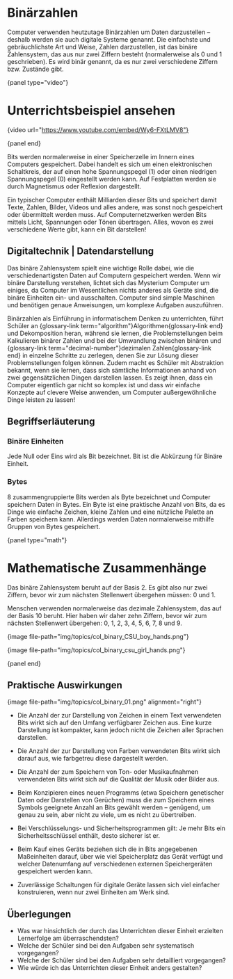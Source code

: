 # Binärzahlen

Computer verwenden heutzutage Binärzahlen um Daten darzustellen – deshalb werden sie auch digitale Systeme genannt. Die einfachste und gebräuchlichste Art und Weise, Zahlen darzustellen, ist das binäre Zahlensystem, das aus nur zwei Ziffern besteht (normalerweise als 0 und 1 geschrieben). Es wird binär genannt, da es nur zwei verschiedene Ziffern bzw. Zustände gibt.

{panel type="video"}

# Unterrichtsbeispiel ansehen

{video url="https://www.youtube.com/embed/Wy6-FXtLMV8"}

{panel end}

Bits werden normalerweise in einer Speicherzelle im Innern eines Computers gespeichert. Dabei handelt es sich um einen elektronischen Schaltkreis, der auf einen hohe Spannungspegel (1) oder einen niedrigen Spannungspegel (0) eingestellt werden kann. Auf Festplatten werden sie durch Magnetismus oder Reflexion dargestellt.

Ein typischer Computer enthält Milliarden dieser Bits und speichert damit Texte, Zahlen, Bilder, Videos und alles andere, was sonst noch gespeichert oder übermittelt werden muss. Auf Computernetzwerken werden Bits mittels Licht, Spannungen oder Tönen übertragen. Alles, wovon es zwei verschiedene Werte gibt, kann ein Bit darstellen!

## Digitaltechnik | Datendarstellung

Das binäre Zahlensystem spielt eine wichtige Rolle dabei, wie die verschiedenartigsten Daten auf Computern gespeichert werden. Wenn wir binäre Darstellung verstehen, lichtet sich das Mysterium Computer um einiges, da Computer im Wesentlichen nichts anderes als Geräte sind, die binäre Einheiten ein- und ausschalten. Computer sind simple Maschinen und benötigen genaue Anweisungen, um komplexe Aufgaben auszuführen.

Binärzahlen als Einführung in informatischem Denken zu unterrichten, führt Schüler an {glossary-link term="algorithm"}Algorithmen{glossary-link end} und Dekomposition heran, während sie lernen, die Problemstellungen beim Kalkulieren binärer Zahlen und bei der Umwandlung zwischen binären und {glossary-link term="decimal-number"}dezimalen Zahlen{glossary-link end} in einzelne Schritte zu zerlegen, denen Sie zur Lösung dieser Problemstellungen folgen können. Zudem macht es Schüler mit Abstraktion bekannt, wenn sie lernen, dass sich sämtliche Informationen anhand von zwei gegensätzlichen Dingen darstellen lassen. Es zeigt ihnen, dass ein Computer eigentlich gar nicht so komplex ist und dass wir einfache Konzepte auf clevere Weise anwenden, um Computer außergewöhnliche Dinge leisten zu lassen!

## Begriffserläuterung

### Binäre Einheiten

Jede Null oder Eins wird als Bit bezeichnet. Bit ist die Abkürzung für Binäre Einheit.

### Bytes

8 zusammengruppierte Bits werden als Byte bezeichnet und Computer speichern Daten in Bytes. Ein Byte ist eine praktische Anzahl von Bits, da es Dinge wie einfache Zeichen, kleine Zahlen und eine nützliche Palette an Farben speichern kann. Allerdings werden Daten normalerweise mithilfe Gruppen von Bytes gespeichert.

{panel type="math"}

# Mathematische Zusammenhänge

Das binäre Zahlensystem beruht auf der Basis 2. Es gibt also nur zwei Ziffern, bevor wir zum nächsten Stellenwert übergehen müssen: 0 und 1.

Menschen verwenden normalerweise das dezimale Zahlensystem, das auf der Basis 10 beruht. Hier haben wir daher zehn Ziffern, bevor wir zum nächsten Stellenwert übergehen: 0, 1, 2, 3, 4, 5, 6, 7, 8 und 9.

{image file-path="img/topics/col_binary_CSU_boy_hands.png"}

{image file-path="img/topics/col_binary_csu_girl_hands.png"}

{panel end}

## Praktische Auswirkungen

{image file-path="img/topics/col_binary_01.png" alignment="right"}

- Die Anzahl der zur Darstellung von Zeichen in einem Text verwendeten Bits wirkt sich auf den Umfang verfügbarer Zeichen aus. Eine kurze Darstellung ist kompakter, kann jedoch nicht die Zeichen aller Sprachen darstellen.

- Die Anzahl der zur Darstellung von Farben verwendeten Bits wirkt sich darauf aus, wie farbgetreu diese dargestellt werden.

- Die Anzahl der zum Speichern von Ton- oder Musikaufnahmen verwendeten Bits wirkt sich auf die Qualität der Musik oder Bilder aus.

- Beim Konzipieren eines neuen Programms (etwa Speichern genetischer Daten oder Darstellen von Gerüchen) muss die zum Speichern eines Symbols geeignete Anzahl an Bits gewählt werden – genügend, um genau zu sein, aber nicht zu viele, um es nicht zu übertreiben.

- Bei Verschlüsselungs- und Sicherheitsprogrammen gilt: Je mehr Bits ein Sicherheitsschlüssel enthält, desto sicherer ist er.

- Beim Kauf eines Geräts beziehen sich die in Bits angegebenen Maßeinheiten darauf, über wie viel Speicherplatz das Gerät verfügt und welcher Datenumfang auf verschiedenen externen Speichergeräten gespeichert werden kann.

- Zuverlässige Schaltungen für digitale Geräte lassen sich viel einfacher konstruieren, wenn nur zwei Einheiten am Werk sind.

## Überlegungen

- Was war hinsichtlich der durch das Unterrichten dieser Einheit erzielten Lernerfolge am überraschendsten?
- Welche der Schüler sind bei den Aufgaben sehr systematisch vorgegangen?
- Welche der Schüler sind bei den Aufgaben sehr detailliert vorgegangen?
- Wie würde ich das Unterrichten dieser Einheit anders gestalten?